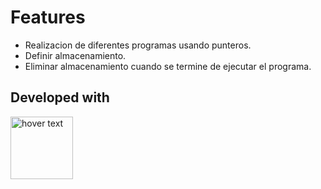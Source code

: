# Features
- Realizacion de diferentes programas usando punteros.
- Definir almacenamiento.
- Eliminar almacenamiento cuando se termine de ejecutar el programa.

## Developed with
<p align=left>
  <img src="https://upload.wikimedia.org/wikipedia/commons/thumb/1/18/ISO_C%2B%2B_Logo.svg/1200px-ISO_C%2B%2B_Logo.svg.png" width="100" title="hover text">
</p>
